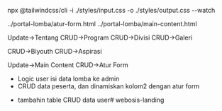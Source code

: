 npx @tailwindcss/cli -i ./styles/input.css -o ./styles/output.css --watch

../portal-lomba/atur-form.html 
../portal-lomba/main-content.html

<!-- List CRUD - Done -->
Update->Tentang
CRUD->Program
CRUD->Divisi
CRUD->Galeri

CRUD->Biyouth
CRUD->Aspirasi

Update->Main Content
CRUD->Atur Form

<!-- Kendala/Blom -->
- Logic user isi data lomba ke admin
- CRUD data peserta, dan dinamiskan kolom2 dengan atur form

<!-- Catetan dari PM Bawel -->
- tambahin table CRUD data user# webosis-landing

